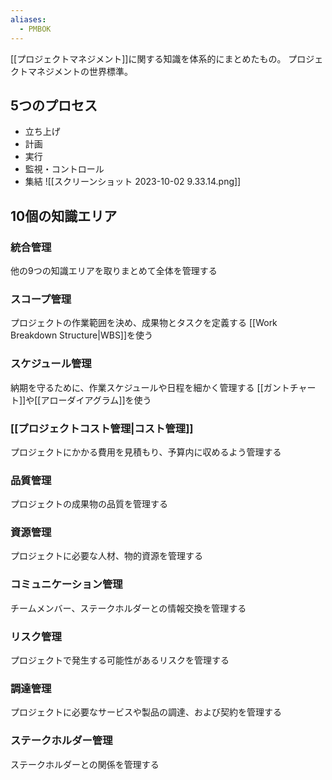 ```yaml
---
aliases:
  - PMBOK
---
```

[[プロジェクトマネジメント]]に関する知識を体系的にまとめたもの。
プロジェクトマネジメントの世界標準。

## 5つのプロセス
- 立ち上げ
- 計画
- 実行
- 監視・コントロール
- 集結
![[スクリーンショット 2023-10-02 9.33.14.png]]
## 10個の知識エリア
### 統合管理
他の9つの知識エリアを取りまとめて全体を管理する
### スコープ管理
プロジェクトの作業範囲を決め、成果物とタスクを定義する
[[Work Breakdown Structure|WBS]]を使う
### スケジュール管理
納期を守るために、作業スケジュールや日程を細かく管理する
[[ガントチャート]]や[[アローダイアグラム]]を使う
### [[プロジェクトコスト管理|コスト管理]]
プロジェクトにかかる費用を見積もり、予算内に収めるよう管理する
### 品質管理
プロジェクトの成果物の品質を管理する
### 資源管理
プロジェクトに必要な人材、物的資源を管理する
### コミュニケーション管理
チームメンバー、ステークホルダーとの情報交換を管理する
### リスク管理
プロジェクトで発生する可能性があるリスクを管理する
### 調達管理
プロジェクトに必要なサービスや製品の調達、および契約を管理する
### ステークホルダー管理
ステークホルダーとの関係を管理する